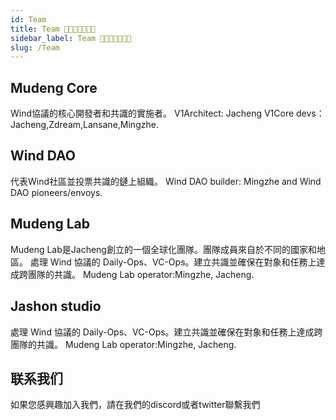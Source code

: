 ```yaml
---
id: Team
title: Team 🤖👨🏽‍🔬👨🏽‍💻
sidebar_label: Team 🤖👨🏽‍🔬👨🏽‍💻
slug: /Team
---
```


## Mudeng Core
Wind協議的核心開發者和共識的實施者。
V1Architect: Jacheng 
V1Core devs：Jacheng,Zdream,Lansane,Mingzhe. 

## Wind DAO
代表Wind社區並投票共識的鏈上組織。 
Wind DAO builder: Mingzhe and Wind DAO pioneers/envoys. 

## Mudeng Lab
Mudeng Lab是Jacheng創立的一個全球化團隊。團隊成員來自於不同的國家和地區。
處理 Wind 協議的 Daily-Ops、VC-Ops。建立共識並確保在對象和任務上達成跨團隊的共識。 
Mudeng Lab operator:Mingzhe, Jacheng. 

## Jashon studio
處理 Wind 協議的 Daily-Ops、VC-Ops。建立共識並確保在對象和任務上達成跨團隊的共識。 
Mudeng Lab operator:Mingzhe, Jacheng. 

## 联系我们 

如果您感興趣加入我們，請在我們的discord或者twitter聯繫我們